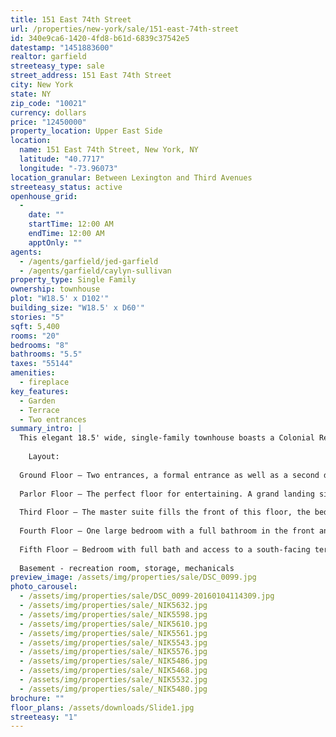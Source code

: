 ```yaml
---
title: 151 East 74th Street
url: /properties/new-york/sale/151-east-74th-street
id: 340e9ca6-1420-4fd8-b61d-6839c37542e5
datestamp: "1451883600"
realtor: garfield
streeteasy_type: sale
street_address: 151 East 74th Street
city: New York
state: NY
zip_code: "10021"
currency: dollars
price: "12450000"
property_location: Upper East Side
location:
  name: 151 East 74th Street, New York, NY
  latitude: "40.7717"
  longitude: "-73.96073"
location_granular: Between Lexington and Third Avenues
streeteasy_status: active
openhouse_grid:
  - 
    date: ""
    startTime: 12:00 AM
    endTime: 12:00 AM
    apptOnly: ""
agents:
  - /agents/garfield/jed-garfield
  - /agents/garfield/caylyn-sullivan
property_type: Single Family
ownership: townhouse
plot: "W18.5' x D102'"
building_size: "W18.5' x D60'"
stories: "5"
sqft: 5,400
rooms: "20"
bedrooms: "8"
bathrooms: "5.5"
taxes: "55144"
amenities:
  - fireplace
key_features:
  - Garden
  - Terrace
  - Two entrances
summary_intro: |
  This elegant 18.5' wide, single-family townhouse boasts a Colonial Revival style facade with a limestone base, brick upper stories and a setback fifth floor highlighted by two dormer windows. Architect John B. Snook built 151 East 74th Street in 1878 and many notable New Yorkers have resided in this townhouse over the years, including Captain Kermit Roosevelt – son of President Theodore Roosevelt and Academy Award winning actor Henry Fonda.  With five floors and a finished basement, this townhouse contains eight bedrooms and approximately 6,000 sq. ft. of living space.
    
    Layout:  
  
  Ground Floor – Two entrances, a formal entrance as well as a second delivery entrance which leads into an eat in chef’s kitchen.  A large family room occupies the rear, which has access to a sun-filled garden.
  
  Parlor Floor – The perfect floor for entertaining. A grand landing sits at the top of the stairs with steps up to a formal living room in the front and a classic dining room with a peaceful terrace in the rear.  The entire floor features grand ceiling heights and original floors and both rooms flaunt fireplaces with beautifully detailed mantles.
    
  Third Floor – The master suite fills the front of this floor, the bedroom has three south-facing windows, a fireplace, a walk-in closet and full bathroom.  There is an additional bedroom with exposures to the North and West ( a unique feature to this home) and a full bathroom in the rear.
    
  Fourth Floor – One large bedroom with a full bathroom in the front and two bedrooms with a full bath in the rear.
    
  Fifth Floor – Bedroom with full bath and access to a south-facing terrace in the front and two bedrooms and a laundry room in the rear.
    
  Basement - recreation room, storage, mechanicals
preview_image: /assets/img/properties/sale/DSC_0099.jpg
photo_carousel:
  - /assets/img/properties/sale/DSC_0099-20160104114309.jpg
  - /assets/img/properties/sale/_NIK5632.jpg
  - /assets/img/properties/sale/_NIK5598.jpg
  - /assets/img/properties/sale/_NIK5610.jpg
  - /assets/img/properties/sale/_NIK5561.jpg
  - /assets/img/properties/sale/_NIK5543.jpg
  - /assets/img/properties/sale/_NIK5576.jpg
  - /assets/img/properties/sale/_NIK5486.jpg
  - /assets/img/properties/sale/_NIK5468.jpg
  - /assets/img/properties/sale/_NIK5532.jpg
  - /assets/img/properties/sale/_NIK5480.jpg
brochure: ""
floor_plans: /assets/downloads/Slide1.jpg
streeteasy: "1"
---
```

